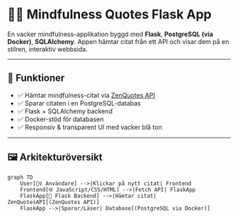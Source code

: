 # 🧘‍♀️ Mindfulness Quotes Flask App

En vacker mindfulness-applikation byggd med **Flask**, **PostgreSQL (via Docker)**, **SQLAlchemy**. Appen hämtar citat från ett API och visar dem på en stilren, interaktiv webbsida.

---

## 🌸 Funktioner

- ✅ Hämtar mindfulness-citat via [ZenQuotes API](https://zenquotes.io/)
- ✅ Sparar citaten i en PostgreSQL-databas
- ✅ Flask + SQLAlchemy backend
- ✅ Docker-stöd för databasen
- ✅ Responsiv & transparent UI med vacker blå ton

---

## 🖼️ Arkitekturöversikt

```mermaid
graph TD
    User[🧘‍♀️ Användare] -->|Klickar på nytt citat| Frontend
    Frontend[🌐 JavaScript/CSS/HTML] -->|Fetch API| FlaskApp
    FlaskApp[🐍 Flask Backend] -->|Hämtar citat| ZenQuotesAPI[(ZenQuotes API)]
    FlaskApp -->|Sparar/Läser| Database[(PostgreSQL via Docker)]

